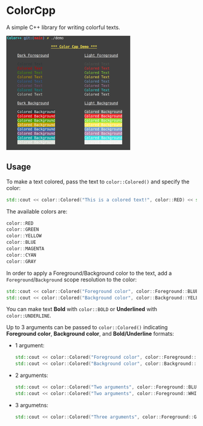 # ColorCpp
A simple C++ library for writing colorful texts.

<img src="images/picture.png" alt="Demo picture" width="65%"/>

## Usage
To make a text colored, pass the text to `color::Colored()` and specify the color:
```cpp
std::cout << color::Colored("This is a colored text!", color::RED) << std::endl;
```
The available colors are:
```cpp
color::RED    
color::GREEN  
color::YELLOW 
color::BLUE   
color::MAGENTA
color::CYAN   
color::GRAY   
```
In order to apply a Foreground/Background color to the text, add a `Foreground`/`Background` scope resolution to the color:
```cpp
std::cout << color::Colored("Foreground color", color::Foreground::BLUE) << std::endl;
std::cout << color::Colored("Background color", color::Background::YELLOW) << std::endl;
```
You can make text **Bold** with `color::BOLD` or **Underlined** with `color::UNDERLINE`.

Up to 3 arguments can be passed to `color::Colored()` indicating **Foreground color**, **Background color**, and **Bold/Underline** formats:
- 1 argument:
  ```cpp
  std::cout << color::Colored("Foreground color", color::Foreground::BLUE) << std::endl;
  std::cout << color::Colored("Background color", color::Background::YELLOW) << std::endl;
  ```
- 2 arguments:
  ```cpp
  std::cout << color::Colored("Two arguments", color::Foreground::BLUE, color::Background::YELLOW) << std::endl;
  std::cout << color::Colored("Two arguments", color::Foreground::WHITE, color::BOLD) << std::endl;
  ```
- 3 argumetns:
  ```cpp
  std::cout << color::Colored("Three arguments", color::Foreground::GREEN, color::Background::YELLOW, color::UNDERLINE) << std::endl;
  ```
  
